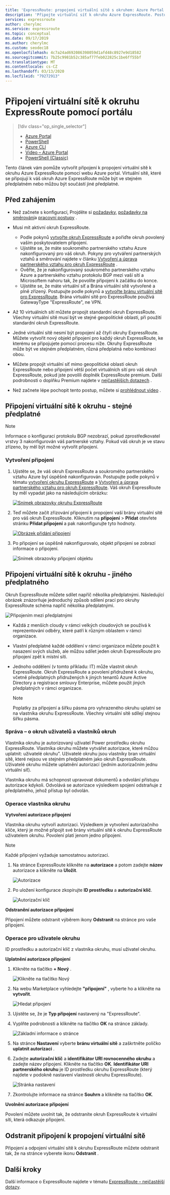 ```yaml
---
title: 'ExpressRoute: propojení virtuální sítě s okruhem: Azure Portal'
description: 'Připojte virtuální síť k okruhu Azure ExpressRoute. Postupy: kroky.'
services: expressroute
author: cherylmc
ms.service: expressroute
ms.topic: conceptual
ms.date: 09/17/2019
ms.author: cherylmc
ms.custom: seodec18
ms.openlocfilehash: 4c7a24ad692086398059d1afd48c8927e9d18582
ms.sourcegitcommit: 7b25c9981b52c385af77feb022825c1be6ff55bf
ms.translationtype: MT
ms.contentlocale: cs-CZ
ms.lasthandoff: 03/13/2020
ms.locfileid: "79272913"
---
```

# <a name="connect-a-virtual-network-to-an-expressroute-circuit-using-the-portal"></a>Připojení virtuální sítě k okruhu ExpressRoute pomocí portálu
> [!div class="op_single_selector"]
> * [Azure Portal](expressroute-howto-linkvnet-portal-resource-manager.md)
> * [PowerShell](expressroute-howto-linkvnet-arm.md)
> * [Azure CLI](howto-linkvnet-cli.md)
> * [Video – Azure Portal](https://azure.microsoft.com/documentation/videos/azure-expressroute-how-to-create-a-connection-between-your-vpn-gateway-and-expressroute-circuit)
> * [PowerShell (Classic)](expressroute-howto-linkvnet-classic.md)
> 

Tento článek vám pomůže vytvořit připojení k propojení virtuální sítě k okruhu Azure ExpressRoute pomocí webu Azure portal. Virtuální sítě, které se připojují k váš okruh Azure ExpressRoute může být ve stejném předplatném nebo můžou být součástí jiné předplatné.

## <a name="before-you-begin"></a>Před zahájením

* Než začnete s konfigurací, Projděte si [požadavky,](expressroute-prerequisites.md) [požadavky na směrování](expressroute-routing.md)a [pracovní postupy](expressroute-workflows.md) .

* Musí mít aktivní okruh ExpressRoute.
  * Podle pokynů [vytvořte okruh ExpressRoute](expressroute-howto-circuit-portal-resource-manager.md) a pořiďte okruh povolený vaším poskytovatelem připojení.
  * Ujistěte se, že máte soukromého partnerského vztahu Azure nakonfigurovaný pro váš okruh. Pokyny pro vytváření partnerských vztahů a směrování najdete v článku [Vytvoření a úprava partnerského vztahu pro okruh ExpressRoute](expressroute-howto-routing-portal-resource-manager.md) .
  * Ověřte, že je nakonfigurovaný soukromého partnerského vztahu Azure a partnerského vztahu protokolu BGP mezi vaší sítí a Microsoftem nahoru tak, že povolíte připojení k začátku do konce.
  * Ujistěte se, že máte virtuální síť a Brána virtuální sítě vytvořené a plně zřízený. Postupujte podle pokynů a [vytvořte bránu virtuální sítě pro ExpressRoute](expressroute-howto-add-gateway-resource-manager.md). Brána virtuální sítě pro ExpressRoute používá GatewayType "ExpressRoute", ne VPN.

* Až 10 virtuálních sítí můžete propojit standardní okruh ExpressRoute. Všechny virtuální sítě musí být ve stejné geopolitické oblasti, při použití standardní okruh ExpressRoute.

* Jedné virtuální sítě nesmí být propojení až čtyři okruhy ExpressRoute. Můžete vytvořit nový objekt připojení pro každý okruh ExpressRoute, ke kterému se připojujete pomocí procesu níže. Okruhy ExpressRoute může být ve stejném předplatném, různá předplatná nebo kombinaci obou.

* Můžete propojit virtuální síť mimo geopolitické oblasti okruh ExpressRoute nebo připojení větší počet virtuálních sítí pro váš okruh ExpressRoute, pokud jste povolili doplněk ExpressRoute premium. Další podrobnosti o doplňku Premium najdete v [nejčastějších dotazech](expressroute-faqs.md) .

* Než začnete lépe pochopit tento postup, můžete si [prohlédnout video](https://azure.microsoft.com/documentation/videos/azure-expressroute-how-to-create-a-connection-between-your-vpn-gateway-and-expressroute-circuit) .

## <a name="connect-a-vnet-to-a-circuit---same-subscription"></a>Připojení virtuální sítě k okruhu - stejné předplatné

> [!NOTE]
> Informace o konfiguraci protokolu BGP nezobrazí, pokud zprostředkovatel vrstvy 3 nakonfigurován váš partnerské vztahy. Pokud váš okruh je ve stavu zřízeno, by měl být možné vytvořit připojení.
>

### <a name="to-create-a-connection"></a>Vytvoření připojení

1. Ujistěte se, že váš okruh ExpressRoute a soukromého partnerského vztahu Azure byl úspěšně nakonfigurován. Postupujte podle pokynů v tématu [vytvoření okruhu ExpressRoute](expressroute-howto-circuit-arm.md) a [Vytvoření a úprava partnerského vztahu pro okruh ExpressRoute](expressroute-howto-routing-arm.md). Váš okruh ExpressRoute by měl vypadat jako na následujícím obrázku:

   [![Snímek obrazovky okruhu ExpressRoute](./media/expressroute-howto-linkvnet-portal-resource-manager/routing1.png "Zobrazit okruh")](./media/expressroute-howto-linkvnet-portal-resource-manager/routing1-exp.png#lightbox)
2. Teď můžete začít zřizování připojení k propojení vaší brány virtuální sítě pro váš okruh ExpressRoute. Kliknutím na **připojení** > **Přidat** otevřete stránku **Přidat připojení** a pak nakonfigurujte tyto hodnoty.

   [![Obrázek přidání připojení](./media/expressroute-howto-linkvnet-portal-resource-manager/samesub1.png "Obrázek přidání připojení")](./media/expressroute-howto-linkvnet-portal-resource-manager/samesub1-exp.png#lightbox)
3. Po připojení se úspěšně nakonfigurovalo, objekt připojení se zobrazí informace o připojení.

   ![Snímek obrazovky připojení objektu](./media/expressroute-howto-linkvnet-portal-resource-manager/samesub2.png)


## <a name="connect-a-vnet-to-a-circuit---different-subscription"></a>Připojení virtuální sítě k okruhu - jiného předplatného

Okruh ExpressRoute můžete sdílet napříč několika předplatnými. Následující obrázek znázorňuje jednoduchý způsob sdílení prací pro okruhy ExpressRoute schéma napříč několika předplatnými.

![Připojením mezi předplatnými](./media/expressroute-howto-linkvnet-portal-resource-manager/cross-subscription.png)

- Každá z menších cloudy v rámci velkých cloudových se používá k reprezentování odběry, které patří k různým oblastem v rámci organizace.
- Vlastní předplatné každé oddělení v rámci organizace můžete použít k nasazení svých služeb, ale můžou sdílet jeden okruh ExpressRoute pro připojení zpět k místní síti.
- Jednoho oddělení (v tomto příkladu: IT) může vlastnit okruh ExpressRoute. Okruh ExpressRoute a povolení přidružené k okruhu, včetně předplatných přidružených k jiných tenantů Azure Active Directory a registrace smlouvy Enterprise, můžete použít jiných předplatných v rámci organizace.

  > [!NOTE]
  > Poplatky za připojení a šířku pásma pro vyhrazeného okruhu uplatní se na vlastníka okruhu ExpressRoute. Všechny virtuální sítě sdílejí stejnou šířku pásma.
  >
  >

### <a name="administration---about-circuit-owners-and-circuit-users"></a>Správa – o okruh uživatelů a vlastníků okruh

Vlastníka okruhu je autorizovaný uživatel Power prostředku okruhu ExpressRoute. Vlastníka okruhu můžete vytvářet autorizace, které můžou uplatnit: uživatelé okruhu". Uživatelé okruhu jsou vlastníky bran virtuální sítě, které nejsou ve stejném předplatném jako okruh ExpressRoute. Uživatelé okruhu můžete uplatnění autorizací (jedním autorizačním jednu virtuální síť).

Vlastníka okruhu má schopnost upravovat dokumentů a odvolání přístupu autorizace kdykoli. Odvolává se autorizace výsledkem spojení odstraňuje z předplatného, jehož přístup byl odvolán.

### <a name="circuit-owner-operations"></a>Operace vlastníka okruhu

**Vytvoření autorizace připojení**

Vlastníka okruhu vytvoří autorizaci. Výsledkem je vytvoření autorizačního klíče, který je možné připojit své brány virtuální sítě k okruhu ExpressRoute uživatelem okruhu. Povolení platí jenom jedno připojení.

> [!NOTE]
> Každé připojení vyžaduje samostatnou autorizaci.
>

1. Na stránce ExpressRoute klikněte na **autorizace** a potom zadejte **název** autorizace a klikněte na **Uložit**.

   ![Autorizace](./media/expressroute-howto-linkvnet-portal-resource-manager/authorization.png)
2. Po uložení konfigurace zkopírujte **ID prostředku** a **autorizační klíč**.

   ![Autorizační klíč](./media/expressroute-howto-linkvnet-portal-resource-manager/authkey.png)

**Odstranění autorizace připojení**

Připojení můžete odstranit výběrem ikony **Odstranit** na stránce pro vaše připojení.

### <a name="circuit-user-operations"></a>Operace pro uživatele okruhu

ID prostředku a autorizační klíč z vlastníka okruhu, musí uživatel okruhu.

**Uplatnění autorizace připojení**

1. Klikněte na tlačítko **+ Nový** .

   ![Klikněte na tlačítko Nový](./media/expressroute-howto-linkvnet-portal-resource-manager/Connection1.png)
2. Na webu Marketplace vyhledejte **"připojení"** , vyberte ho a klikněte na **vytvořit**.

   ![Hledat připojení](./media/expressroute-howto-linkvnet-portal-resource-manager/Connection2.png)
3. Ujistěte se, že je **Typ připojení** nastavený na "ExpressRoute".
4. Vyplňte podrobnosti a klikněte na tlačítko **OK** na stránce základy.

   ![Základní informace o stránce](./media/expressroute-howto-linkvnet-portal-resource-manager/Connection3.png)
5. Na stránce **Nastavení** vyberte **bránu virtuální sítě** a zaškrtněte políčko **uplatnit autorizaci** .
6. Zadejte **autorizační klíč** a **identifikátor URI rovnocenného okruhu** a zadejte název připojení. Klikněte na tlačítko **OK**. **Identifikátor URI partnerského okruhu** je ID prostředku okruhu ExpressRoute (který najdete v podokně nastavení vlastností okruhu ExpressRoute).

   ![Stránka nastavení](./media/expressroute-howto-linkvnet-portal-resource-manager/Connection4.png)
7. Zkontrolujte informace na stránce **Souhrn** a klikněte na tlačítko **OK**.

**Uvolnění autorizace připojení**

Povolení můžete uvolnit tak, že odstraníte okruh ExpressRoute k virtuální síti, která odkazuje připojení.

## <a name="delete-a-connection-to-unlink-a-vnet"></a>Odstranit připojení k propojení virtuální sítě

Připojení a odpojení virtuální sítě k okruhu ExpressRoute můžete odstranit tak, že na stránce vyberete ikonu **Odstranit** .

## <a name="next-steps"></a>Další kroky
Další informace o ExpressRoute najdete v tématu [ExpressRoute – nejčastější dotazy](expressroute-faqs.md).

